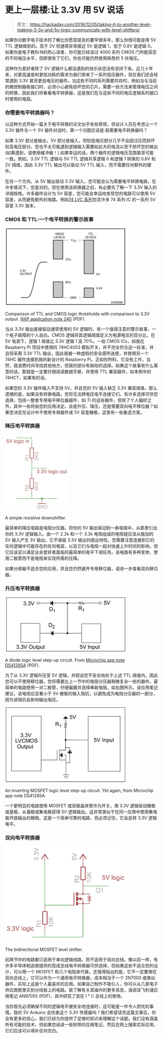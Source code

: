 # 更上一层楼:让 3.3V 用 5V 说话

> 原文：<https://hackaday.com/2016/12/05/taking-it-to-another-level-making-3-3v-and-5v-logic-communicate-with-level-shifters/>

如果你对数字电子技术的了解比你愿意提及的要早很多年，那么你很可能是用 5V TTL 逻辑做到的。高于 2V 但通常非常接近 5V 是逻辑 1，低于 0.8V 是逻辑 0。如果你是电子教科书的热心读者，你可能已经读过 4000 系列 CMOS 门所能容忍的不同电压水平，但即使有了它们，你也可能仍然使用熟悉的 5 伏电压。

这种作为爱好者除了 5V 逻辑什么都没遇到的快乐状态没有坚持下来。近几十年来，对更高速度和更低功耗的需求为我们带来了一系列低压器件，现在我们还会经常遇到 3.3V 甚至更低电压的器件。当这些不同的系列需要共存时，例如当与当前的微控制器板接口时，必须小心避免损坏您的芯片。需要一些方法来管理电压之间的转换，因此我们将看看电平转换器，这是我们在与这些不同的电压逻辑系列接口时使用的电路。

### 你需要电平转换器吗？

以这种方式开始一篇关于电平转换的论文似乎有些奇怪，但设计人员在考虑让一个 3.3V 器件与一个 5V 器件对话时，第一个问题应该是:我需要电平转换器吗？

如果 3.3V 部分是输出，5V 部分是输入，则较低电压部分几乎不会因过压而损坏较高电压部分。您也不太可能遇到逻辑输入需要如此大的电流以至于损坏您的输出(如果遇到，请使用缓冲器！).如果幸运的话，两个器件的逻辑电压范围甚至可能一致。例如，3.3V TTL 逻辑与 5V TTL 逻辑共享逻辑 0 和逻辑 1 转换的 0.8V 和 2V 阈值，因此 3.3V TTL 输出可以驱动 5V TTL 输入，而不需要任何额外的硬件。

在另一个方向，从 5V 输出驱动 3.3V 输入，您可能会认为需要电平转换电路，在许多情况下，您是对的。但在使用该转换器之前，有必要先了解一下 3.3V 输入的详细规格。许多器件设计为 5V 容差，您可能会幸运地发现您的电路可以使用 5V 容差，从而避免额外的电路。例如[74 LVC 系列](http://www.nxp.com/pages/lvc:GRP_10408)包含许多 74 系列 IC 的一系列 5V 容差 3.3V 版本。

### CMOS 和 TTL:一个电平转换的警示故事

[![Comparison of TTL and CMOS logic thresholds with comparison to 3.3V output. NXP application note 240.](img/18a5eb6ec8f5faac6783447d0ba47264.png)](https://hackaday.com/wp-content/uploads/2016/11/an240-levels.jpg)

Comparison of TTL and CMOS logic thresholds with comparison to 3.3V output. [NXP application note 240](http://www.nxp.com/documents/application_note/AN240.pdf) (PDF).

当从 3.3V 输出直接驱动通常使用的 5V 逻辑时，有一个值得注意的警示故事，一个电子故障的个人自白。CMOS 逻辑将其逻辑阈值定义为电源电压的百分比，在 5V 电源下，逻辑 1 阈值比 3.3V 逻辑 1 高 70%。一些 CMOS ICs，如我在 Raspberry Pi 项目中使用的 74HC4053 模拟开关，并不完全符合这一标准，并且将采用 3.3V TTL 输出，因此我被一种虚假的安全感所迷惑，并使用另一个 74HC 器件连接到我的新设计的 Raspberry Pi。正如你所料，它没有工作，当然，我浪费时间寻找其他地方，但我的部分有缺陷的选择。如果这个故事有什么寓意的话，那就是一定要仔细阅读数据手册，并使用 TTL 兼容器件，如本例中的 74HCT，如果有的话。

如果您的 3.3V 器件输入不支持 5V，并且您的 5V 输入缺乏 3.3V 兼容阈值，那么遗憾的是，如果没有转换电路，您将无法跨电压电平连接它们。有许多选择可供您选择，包括一整套专用电平移位器器件，如 TI 的这些器件，但除了个人偏好之外，其中一些将由您的应用决定。会是升压、降压，还是需要双向电平移位器？如果您决定在设计中不使用专用器件或 5V 容差栅极，这里有一些备选方案。

### 降压电平转换器

![A simple resistive downshifter.](img/5816c64f65c473005b874982e52a4af5.png)

A simple resistive downshifter.

最简单的降压电路是电阻分压器。将你的 5V 输出驱动到一串电阻中，从那里引出你的 3.3V 逻辑输入。由一个 2.2k 和一个 3.3k 电阻组成的电阻链应该从施加的 5V 输入产生 3V 输出。它不保留 3.3V 输出的扇出特性，您需要注意连接到它的任何逻辑中可能存在的任何电容，以及它们与电阻一起对快速上升时间的影响，但它应该足以满足业余爱好者面临的最简单的电平下调任务。该电路有多种变体，使用二极管而不是电阻来实现所需的压降。

如果分频器不适合您的应用，并且您仍然避开专用移位器，请进一步查看双向移位器。

### 升压电平转换器

[![A diode logic level step-up circuit. From Microchip app note DS41285A.](img/6d2ad641c140601ffb45816e4ae3b16b.png)](https://hackaday.com/wp-content/uploads/2016/11/diode-step-up-microchip-ds41285a.jpg)

A diode logic level step-up circuit. From [Microchip app note DS41285A](http://www.datasheetarchive.com/dl/2679753d00c6f1d41ed2648886ce4ce455a846/P/DS41285A) (PDF).

为了从 3.3V 逻辑升压至 5V 逻辑，并假设您不安全地处于上述 TTL 阈值内，因此您可以不使用移位器，您将需要比上一节中的电阻分压器稍微复杂一些的器件。最简单的电路使用一对二极管，仔细偏置并选择串联电阻，如右图所示。该应用笔记建议，该电阻应显著小于 5V 栅极的输入阻抗，以避免成为电阻分压器的一部分，因为该阻抗会影响输出电压。

[![An inverting MOSFET logic level step-up circuit. Yet again, from Microchip app note DS41285A.](img/ea914c2e862ba855f4547e24d174e047.png)](https://hackaday.com/wp-content/uploads/2016/11/mosfet-step-up-microchip-ds41285a.jpg)

An inverting MOSFET logic level step-up circuit. Yet again, from Microchip app note DS41285A.

一个更明显的电路使用 MOSFET 或双极晶体管作为开关，用 3.3V 逻辑驱动栅极或基极，从漏极或集电极获得 5V 逻辑输出。这非常类似于在同一应用中使用集电极开路输出的栅极。这是一个简单可靠的电路，但必须记住，它会反转 3.3V 逻辑电平。

### 双向电平转换器

[![The bidirectional MOSFET level shifter.](img/348ca0df4876f83e9b076fe8f10b2e14.png)](https://hackaday.com/wp-content/uploads/2016/11/bidirectonal-mosfet-level-shifter.png)

The bidirectional MOSFET level shifter.

前两节中的电路都只适用于单向逻辑线路，而不适用于双向总线。像以前一样，有许多半导体制造商提供的现成总线电平转换器可供选择，但如果这些不适合您的设计，可以用一个 MOSFET 和几个电阻来代替。还值得指出的是，它不一定要用在双向总线上，它可以作为一个通用电平转换器，成本相当于一个 2N7000 或类似器件，实际上这是个人最喜欢的应用。如果自己制作不吸引人，你可以从几家电子供应商那里买到分线板上的电路。欲了解有关其操作的更多信息，请阅读飞利浦应用笔记 AN97055 (PDF)，其中研究了其在 I ² C 总线上的使用。

当你首先必须确保不同的逻辑电平被安全地连接时，这可能是一件令人担忧的事情。我的 5V Arduino 会伤害这个 3.3V 传感器吗？我们希望读完这篇文章后，你会有更多的信心，我们已经为你提供了足够的知识来理解这个话题。我们没有涵盖所有可能的技术，但如果您阅读一些附带的应用笔记，然后在网上搜索实际应用，它们应该可以填补任何空白。